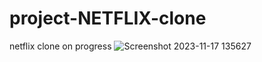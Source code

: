 # project-NETFLIX-clone
netflix clone on progress
![Screenshot 2023-11-17 135627](https://github.com/jithujithz07/project-personal-portfolio/assets/78309899/c2103da0-f12c-46aa-8700-0badc43a5fae)
